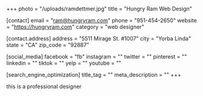 +++
photo = "/uploads/ramdettmer.jpg"
title = "Hungry Ram Web Design"

[contact]
email = "ram@hungryram.com"
phone = "951-454-2650"
website = "https://hungryram.com"
category = "web designer"

  [contact.address]
  address = "5511 Mirage St. #1007"
  city = "Yorba Linda"
  state = "CA"
  zip_code = "92887"

[social_media]
facebook = "fb"
instagram = ""
twitter = ""
pinterest = ""
linkedin = ""
tiktok = ""
yelp = ""
youtube = ""

[search_engine_optimization]
title_tag = ""
meta_description = ""
+++

this is a professional designer
